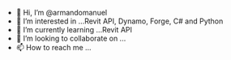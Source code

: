 - 👋 Hi, I’m @armandomanuel
- 👀 I’m interested in ...Revit API, Dynamo, Forge, C# and Python
- 🌱 I’m currently learning ...Revit API
- 💞️ I’m looking to collaborate on ...
- 📫 How to reach me ...

<!---
armandomanuel/armandomanuel is a ✨ special ✨ repository because its `README.md` (this file) appears on your GitHub profile.
You can click the Preview link to take a look at your changes.
--->
